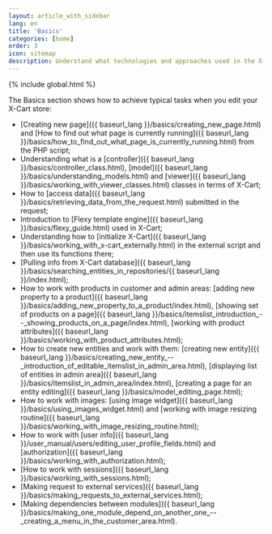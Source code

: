 ```yaml
---
layout: article_with_sidebar
lang: en
title: 'Basics'
categories: [home]
order: 3
icon: sitemap
description: Understand what technologies and approaches used in the X-Cart core and learn how to achieve typical tasks
---
```


{% include global.html %}

The Basics section shows how to achieve typical tasks when you edit your X-Cart store:

*   [Creating new page]({{ baseurl_lang }}/basics/creating_new_page.html) and [How to find out what page is currently running]({{ baseurl_lang }}/basics/how_to_find_out_what_page_is_currently_running.html) from the PHP script;
*   Understanding what is a [controller]({{ baseurl_lang }}/basics/controller_class.html), [model]({{ baseurl_lang }}/basics/understanding_models.html) and [viewer]({{ baseurl_lang }}/basics/working_with_viewer_classes.html) classes in terms of X-Cart;
*   How to [access data]({{ baseurl_lang }}/basics/retrieving_data_from_the_request.html) submitted in the request;
*   Introduction to [Flexy template engine]({{ baseurl_lang }}/basics/flexy_guide.html) used in X-Cart;
*   Understanding how to [initialize X-Cart]({{ baseurl_lang }}/basics/working_with_x-cart_externally.html) in the external script and then use its functions there;
*   [Pulling info from X-Cart database]({{ baseurl_lang }}/basics/searching_entities_in_repositories/{{ baseurl_lang }}/index.html);
*   How to work with products in customer and admin areas: [adding new property to a product]({{ baseurl_lang }}/basics/adding_new_property_to_a_product/index.html), [showing set of products on a page]({{ baseurl_lang }}/basics/itemslist_introduction_--_showing_products_on_a_page/index.html), [working with product attributes]({{ baseurl_lang }}/basics/working_with_product_attributes.html);
*   How to create new entities and work with them: [creating new entity]({{ baseurl_lang }}/basics/creating_new_entity_--_introduction_of_editable_itemslist_in_admin_area.html), [displaying list of entities in admin area]({{ baseurl_lang }}/basics/itemslist_in_admin_area/index.html), [creating a page for an entity editing]({{ baseurl_lang }}/basics/model_editing_page.html);
*   How to work with images: [using image widget]({{ baseurl_lang }}/basics/using_images_widget.html) and [working with image resizing routine]({{ baseurl_lang }}/basics/working_with_image_resizing_routine.html);
*   How to work with [user info]({{ baseurl_lang }}/user_manual/users/editing_user_profile_fields.html) and [authorization]({{ baseurl_lang }}/basics/working_with_authorization.html);
*   [How to work with sessions]({{ baseurl_lang }}/basics/working_with_sessions.html);
*   [Making request to external services]({{ baseurl_lang }}/basics/making_requests_to_external_services.html);
*   [Making dependencies between modules]({{ baseurl_lang }}/basics/making_one_module_depend_on_another_one_--_creating_a_menu_in_the_customer_area.html).